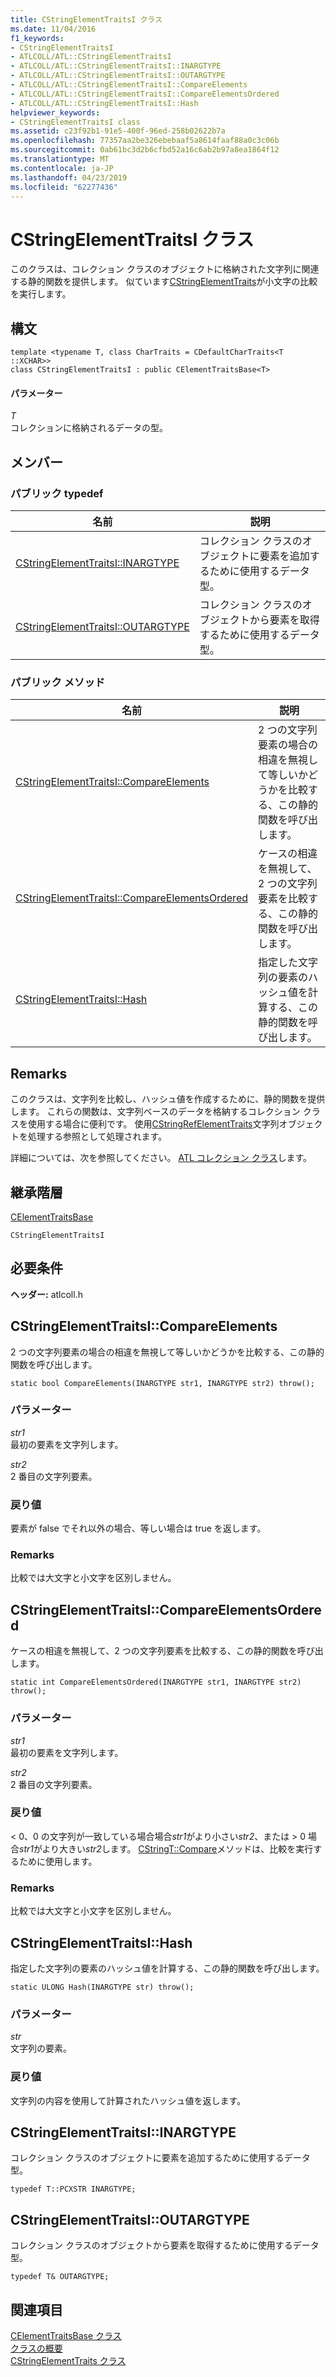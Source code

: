 ```yaml
---
title: CStringElementTraitsI クラス
ms.date: 11/04/2016
f1_keywords:
- CStringElementTraitsI
- ATLCOLL/ATL::CStringElementTraitsI
- ATLCOLL/ATL::CStringElementTraitsI::INARGTYPE
- ATLCOLL/ATL::CStringElementTraitsI::OUTARGTYPE
- ATLCOLL/ATL::CStringElementTraitsI::CompareElements
- ATLCOLL/ATL::CStringElementTraitsI::CompareElementsOrdered
- ATLCOLL/ATL::CStringElementTraitsI::Hash
helpviewer_keywords:
- CStringElementTraitsI class
ms.assetid: c23f92b1-91e5-400f-96ed-258b02622b7a
ms.openlocfilehash: 77357aa2be326ebebaaf5a8614faaf88a0c3c06b
ms.sourcegitcommit: 0ab61bc3d2b6cfbd52a16c6ab2b97a8ea1864f12
ms.translationtype: MT
ms.contentlocale: ja-JP
ms.lasthandoff: 04/23/2019
ms.locfileid: "62277436"
---
```

# <a name="cstringelementtraitsi-class"></a>CStringElementTraitsI クラス

このクラスは、コレクション クラスのオブジェクトに格納された文字列に関連する静的関数を提供します。 似ています[CStringElementTraits](../../atl/reference/cstringelementtraits-class.md)が小文字の比較を実行します。

## <a name="syntax"></a>構文

```
template <typename T, class CharTraits = CDefaultCharTraits<T ::XCHAR>>
class CStringElementTraitsI : public CElementTraitsBase<T>
```

#### <a name="parameters"></a>パラメーター

*T*<br/>
コレクションに格納されるデータの型。

## <a name="members"></a>メンバー

### <a name="public-typedefs"></a>パブリック typedef

|名前|説明|
|----------|-----------------|
|[CStringElementTraitsI::INARGTYPE](#inargtype)|コレクション クラスのオブジェクトに要素を追加するために使用するデータ型。|
|[CStringElementTraitsI::OUTARGTYPE](#outargtype)|コレクション クラスのオブジェクトから要素を取得するために使用するデータ型。|

### <a name="public-methods"></a>パブリック メソッド

|名前|説明|
|----------|-----------------|
|[CStringElementTraitsI::CompareElements](#compareelements)|2 つの文字列要素の場合の相違を無視して等しいかどうかを比較する、この静的関数を呼び出します。|
|[CStringElementTraitsI::CompareElementsOrdered](#compareelementsordered)|ケースの相違を無視して、2 つの文字列要素を比較する、この静的関数を呼び出します。|
|[CStringElementTraitsI::Hash](#hash)|指定した文字列の要素のハッシュ値を計算する、この静的関数を呼び出します。|

## <a name="remarks"></a>Remarks

このクラスは、文字列を比較し、ハッシュ値を作成するために、静的関数を提供します。 これらの関数は、文字列ベースのデータを格納するコレクション クラスを使用する場合に便利です。 使用[CStringRefElementTraits](../../atl/reference/cstringrefelementtraits-class.md)文字列オブジェクトを処理する参照として処理されます。

詳細については、次を参照してください。 [ATL コレクション クラス](../../atl/atl-collection-classes.md)します。

## <a name="inheritance-hierarchy"></a>継承階層

[CElementTraitsBase](../../atl/reference/celementtraitsbase-class.md)

`CStringElementTraitsI`

## <a name="requirements"></a>必要条件

**ヘッダー:** atlcoll.h

##  <a name="compareelements"></a>  CStringElementTraitsI::CompareElements

2 つの文字列要素の場合の相違を無視して等しいかどうかを比較する、この静的関数を呼び出します。

```
static bool CompareElements(INARGTYPE str1, INARGTYPE str2) throw();
```

### <a name="parameters"></a>パラメーター

*str1*<br/>
最初の要素を文字列します。

*str2*<br/>
2 番目の文字列要素。

### <a name="return-value"></a>戻り値

要素が false でそれ以外の場合、等しい場合は true を返します。

### <a name="remarks"></a>Remarks

比較では大文字と小文字を区別しません。

##  <a name="compareelementsordered"></a>  CStringElementTraitsI::CompareElementsOrdered

ケースの相違を無視して、2 つの文字列要素を比較する、この静的関数を呼び出します。

```
static int CompareElementsOrdered(INARGTYPE str1, INARGTYPE str2) throw();
```

### <a name="parameters"></a>パラメーター

*str1*<br/>
最初の要素を文字列します。

*str2*<br/>
2 番目の文字列要素。

### <a name="return-value"></a>戻り値

< 0、0 の文字列が一致している場合場合*str1*がより小さい*str2*、または > 0 場合*str1*がより大きい*str2*します。 [CStringT::Compare](../../atl-mfc-shared/reference/cstringt-class.md#compare)メソッドは、比較を実行するために使用します。

### <a name="remarks"></a>Remarks

比較では大文字と小文字を区別しません。

##  <a name="hash"></a>  CStringElementTraitsI::Hash

指定した文字列の要素のハッシュ値を計算する、この静的関数を呼び出します。

```
static ULONG Hash(INARGTYPE str) throw();
```

### <a name="parameters"></a>パラメーター

*str*<br/>
文字列の要素。

### <a name="return-value"></a>戻り値

文字列の内容を使用して計算されたハッシュ値を返します。

##  <a name="inargtype"></a>  CStringElementTraitsI::INARGTYPE

コレクション クラスのオブジェクトに要素を追加するために使用するデータ型。

```
typedef T::PCXSTR INARGTYPE;
```

##  <a name="outargtype"></a>  CStringElementTraitsI::OUTARGTYPE

コレクション クラスのオブジェクトから要素を取得するために使用するデータ型。

```
typedef T& OUTARGTYPE;
```

## <a name="see-also"></a>関連項目

[CElementTraitsBase クラス](../../atl/reference/celementtraitsbase-class.md)<br/>
[クラスの概要](../../atl/atl-class-overview.md)<br/>
[CStringElementTraits クラス](../../atl/reference/cstringelementtraits-class.md)
